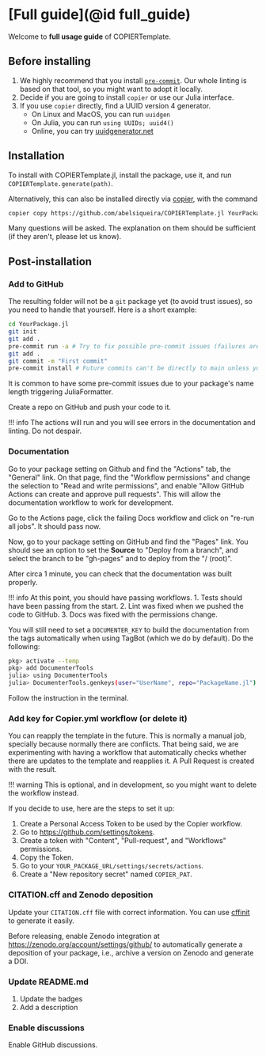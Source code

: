 # [Full guide](@id full_guide)

Welcome to **full usage guide** of COPIERTemplate.

## Before installing

1. We highly recommend that you install [`pre-commit`](https://pre-commit.com). Our whole linting is based on that tool, so you might want to adopt it locally.
1. Decide if you are going to install `copier` or use our Julia interface.
1. If you use `copier` directly, find a UUID version 4 generator.
   - On Linux and MacOS, you can run `uuidgen`
   - On Julia, you can run `using UUIDs; uuid4()`
   - Online, you can try [uuidgenerator.net](https://www.uuidgenerator.net/version4)

## Installation

To install with COPIERTemplate.jl, install the package, use it, and run `COPIERTemplate.generate(path)`.

Alternatively, this can also be installed directly via [copier](https://copier.readthedocs.io), with the command

```bash
copier copy https://github.com/abelsiqueira/COPIERTemplate.jl YourPackage.jl
```

Many questions will be asked. The explanation on them should be sufficient (if they aren't, please let us know).

## Post-installation

### Add to GitHub

The resulting folder will not be a `git` package yet (to avoid trust issues), so you need to handle that yourself.
Here is a short example:

```bash
cd YourPackage.jl
git init
git add .
pre-commit run -a # Try to fix possible pre-commit issues (failures are expected)
git add .
git commit -m "First commit"
pre-commit install # Future commits can't be directly to main unless you use -n
```

It is common to have some pre-commit issues due to your package's name length triggering JuliaFormatter.

Create a repo on GitHub and push your code to it.

!!! info
    The actions will run and you will see errors in the documentation and linting. Do not despair.

### Documentation

Go to your package setting on Github and find the "Actions" tab, the "General" link.
On that page, find the "Workflow permissions" and change the selection to "Read and write permissions", and enable "Allow GitHub Actions can create and approve pull requests".
This will allow the documentation workflow to work for development.

Go to the Actions page, click the failing Docs workflow and click on "re-run all jobs". It should pass now.

Now, go to your package setting on GitHub and find the "Pages" link.
You should see an option to set the **Source** to "Deploy from a branch", and select the branch to be "gh-pages" and to deploy from the "/ (root)".

After circa 1 minute, you can check that the documentation was built properly.

!!! info
    At this point, you should have passing workflows.
    1. Tests should have been passing from the start.
    2. Lint was fixed when we pushed the code to GitHub.
    3. Docs was fixed with the permissions change.

You will still need to set a `DOCUMENTER_KEY` to build the documentation from the tags automatically when using TagBot (which we do by default).
Do the following:

```bash
pkg> activate --temp
pkg> add DocumenterTools
julia> using DocumenterTools
julia> DocumenterTools.genkeys(user="UserName", repo="PackageName.jl")
```

Follow the instruction in the terminal.

### Add key for Copier.yml workflow (or delete it)

You can reapply the template in the future. This is normally a manual job, specially because normally there are conflicts.
That being said, we are experimenting with having a workflow that automatically checks whether there are updates to the template and reapplies it.
A Pull Request is created with the result.

!!! warning
    This is optional, and in development, so you might want to delete the workflow instead.

If you decide to use, here are the steps to set it up:

1. Create a Personal Access Token to be used by the Copier workflow.
1. Go to <https://github.com/settings/tokens>.
1. Create a token with "Content", "Pull-request", and "Workflows" permissions.
1. Copy the Token.
1. Go to your `YOUR_PACKAGE_URL/settings/secrets/actions`.
1. Create a "New repository secret" named `COPIER_PAT`.

### CITATION.cff and Zenodo deposition

Update your `CITATION.cff` file with correct information.
You can use [cffinit](https://citation-file-format.github.io/cff-initializer-javascript/#/) to generate it easily.

Before releasing, enable Zenodo integration at <https://zenodo.org/account/settings/github/> to automatically generate a deposition of your package, i.e., archive a version on Zenodo and generate a DOI.

### Update README.md

1. Update the badges
1. Add a description

### Enable discussions

Enable GitHub discussions.
